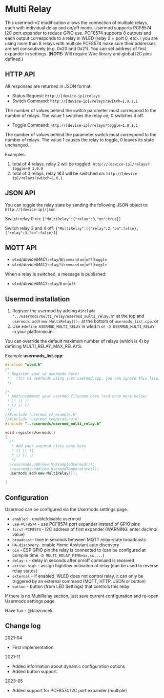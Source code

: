 # Multi Relay

This usermod-v2 modification allows the connection of multiple relays, each with individual delay and on/off mode.
Usermod supports PCF8574 I2C port expander to reduce GPIO use.
PCF8574 supports 8 outputs and each output corresponds to a relay in WLED (relay 0 = port 0, etc). I you are using more than 8 relays with multiple PCF8574 make sure their addresses are set conscutively (e.g. 0x20 and 0x21). You can set address of first expander in settings.
(**NOTE:** Will require Wire library and global I2C pins defined.)

## HTTP API
All responses are returned in JSON format. 

* Status Request: `http://[device-ip]/relays`
* Switch Command: `http://[device-ip]/relays?switch=1,0,1,1`

The number of values behind the switch parameter must correspond to the number of relays. The value 1 switches the relay on, 0 switches it off. 

* Toggle Command: `http://[device-ip]/relays?toggle=1,0,1,1`

The number of values behind the parameter switch must correspond to the number of relays. The value 1 causes the relay to toggle, 0 leaves its state unchanged.

Examples:
1. total of 4 relays, relay 2 will be toggled: `http://[device-ip]/relays?toggle=0,1,0,0`
2. total of 3 relays, relay 1&3 will be switched on: `http://[device-ip]/relays?switch=1,0,1`

## JSON API
You can toggle the relay state by sending the following JSON object to: `http://[device-ip]/json`

Switch relay 0 on: `{"MultiRelay":{"relay":0,"on":true}}`

Switch relay 3 and 4 off: `{"MultiRelay":[{"relay":2,"on":false},{"relay":3,"on":false}]}`


## MQTT API

* `wled`/_deviceMAC_/`relay`/`0`/`command` `on`|`off`|`toggle`
* `wled`/_deviceMAC_/`relay`/`1`/`command` `on`|`off`|`toggle`

When a relay is switched, a message is published:

* `wled`/_deviceMAC_/`relay`/`0` `on`|`off`


## Usermod installation

1. Register the usermod by adding `#include "../usermods/multi_relay/usermod_multi_relay.h"` at the top and `usermods.add(new MultiRelay());` at the bottom of `usermods_list.cpp`.
or
2. Use `#define USERMOD_MULTI_RELAY` in wled.h or `-D USERMOD_MULTI_RELAY` in your platformio.ini

You can override the default maximum number of relays (which is 4) by defining MULTI_RELAY_MAX_RELAYS.

Example **usermods_list.cpp**:

```cpp
#include "wled.h"
/*
 * Register your v2 usermods here!
 *   (for v1 usermods using just usermod.cpp, you can ignore this file)
 */

/*
 * Add/uncomment your usermod filename here (and once more below)
 * || || ||
 * \/ \/ \/
 */
//#include "usermod_v2_example.h"
//#include "usermod_temperature.h"
#include "../usermods/usermod_multi_relay.h"

void registerUsermods()
{
  /*
   * Add your usermod class name here
   * || || ||
   * \/ \/ \/
   */
  //usermods.add(new MyExampleUsermod());
  //usermods.add(new UsermodTemperature());
  usermods.add(new MultiRelay());

}
```

## Configuration

Usermod can be configured via the Usermods settings page.

* `enabled` - enable/disable usermod
* `use-PCF8574` - use PCF8574 port expander instead of GPIO pins
* `first-PCF8574` - I2C address of first expander (WARNING: enter *decimal* value)
* `broadcast`- time in seconds between MQTT relay-state broadcasts
* `HA-discovery`- enable Home Assistant auto discovery
* `pin` - ESP GPIO pin the relay is connected to (can be configured at compile time `-D MULTI_RELAY_PINS=xx,xx,...`)
* `delay-s` - delay in seconds after on/off command is received
* `active-high` - assign high/low activation of relay (can be used to reverse relay states)
* `external` - if enabled, WLED does not control relay, it can only be triggered by an external command (MQTT, HTTP, JSON or button)
* `button` - button (from LED Settings) that controls this relay

If there is no MultiRelay section, just save current configuration and re-open Usermods settings page. 

Have fun - @blazoncek

## Change log
2021-04
* First implementation.

2021-11
* Added information about dynamic configuration options
* Added button support.

2023-05
* Added support for PCF8574 I2C port expander (multiple)